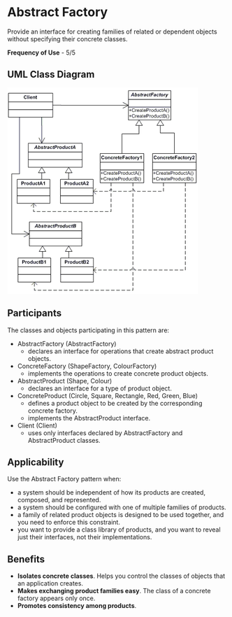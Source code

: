 # Abstract Factory

Provide an interface for creating families of related or dependent objects without specifying their concrete classes.

**Frequency of Use** - 5/5

## UML Class Diagram
![Abstract Factory UML](abstract.gif)

## Participants
The classes and objects participating in this pattern are:
- AbstractFactory (AbstractFactory)
  - declares an interface for operations that create abstract product objects.
- ConcreteFactory (ShapeFactory, ColourFactory)
  - implements the operations to create concrete product objects.
- AbstractProduct (Shape, Colour)
  - declares an interface for a type of product object.
- ConcreteProduct (Circle, Square, Rectangle, Red, Green, Blue)
  - defines a product object to be created by the corresponding concrete factory.
  - implements the AbstractProduct interface.
- Client (Client)
  - uses only interfaces declared by AbstractFactory and AbstractProduct classes.

## Applicability
Use the Abstract Factory pattern when:
- a system should be independent of how its products are created, composed, and represented.
- a system should be configured with one of multiple families of products.
- a family of related product objects is designed to be used together, and you need to enforce this constraint.
- you want to provide a class library of products, and you want to reveal just their interfaces, not their implementations.

## Benefits
- **Isolates concrete classes**. Helps you control the classes of objects that an application creates.
- **Makes exchanging product families easy**. The class of a concrete factory appears only once.
- **Promotes consistency among products**.
